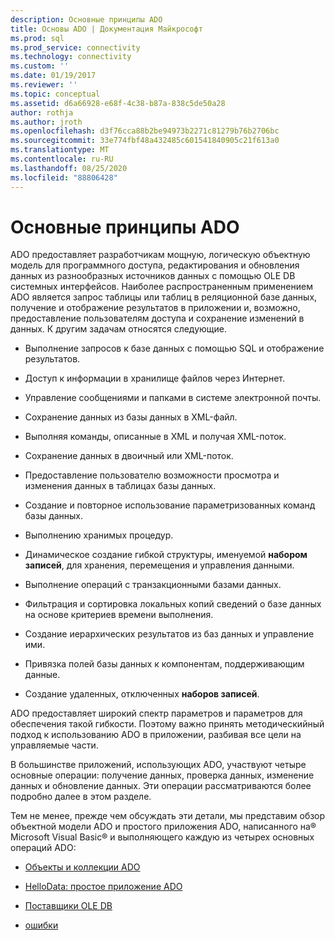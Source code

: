 ```yaml
---
description: Основные принципы ADO
title: Основы ADO | Документация Майкрософт
ms.prod: sql
ms.prod_service: connectivity
ms.technology: connectivity
ms.custom: ''
ms.date: 01/19/2017
ms.reviewer: ''
ms.topic: conceptual
ms.assetid: d6a66928-e68f-4c38-b87a-838c5de50a28
author: rothja
ms.author: jroth
ms.openlocfilehash: d3f76cca88b2be94973b2271c81279b76b2706bc
ms.sourcegitcommit: 33e774fbf48a432485c601541840905c21f613a0
ms.translationtype: MT
ms.contentlocale: ru-RU
ms.lasthandoff: 08/25/2020
ms.locfileid: "88806428"
---
```

# <a name="ado-fundamentals"></a>Основные принципы ADO
ADO предоставляет разработчикам мощную, логическую объектную модель для программного доступа, редактирования и обновления данных из разнообразных источников данных с помощью OLE DB системных интерфейсов. Наиболее распространенным применением ADO является запрос таблицы или таблиц в реляционной базе данных, получение и отображение результатов в приложении и, возможно, предоставление пользователям доступа и сохранение изменений в данных. К другим задачам относятся следующие.  
  
-   Выполнение запросов к базе данных с помощью SQL и отображение результатов.  
  
-   Доступ к информации в хранилище файлов через Интернет.  
  
-   Управление сообщениями и папками в системе электронной почты.  
  
-   Сохранение данных из базы данных в XML-файл.  
  
-   Выполняя команды, описанные в XML и получая XML-поток.  
  
-   Сохранение данных в двоичный или XML-поток.  
  
-   Предоставление пользователю возможности просмотра и изменения данных в таблицах базы данных.  
  
-   Создание и повторное использование параметризованных команд базы данных.  
  
-   Выполнению хранимых процедур.  
  
-   Динамическое создание гибкой структуры, именуемой **набором записей**, для хранения, перемещения и управления данными.  
  
-   Выполнение операций с транзакционными базами данных.  
  
-   Фильтрация и сортировка локальных копий сведений о базе данных на основе критериев времени выполнения.  
  
-   Создание иерархических результатов из баз данных и управление ими.  
  
-   Привязка полей базы данных к компонентам, поддерживающим данные.  
  
-   Создание удаленных, отключенных **наборов записей**.  
  
 ADO предоставляет широкий спектр параметров и параметров для обеспечения такой гибкости. Поэтому важно принять методическийный подход к использованию ADO в приложении, разбивая все цели на управляемые части.  
  
 В большинстве приложений, использующих ADO, участвуют четыре основные операции: получение данных, проверка данных, изменение данных и обновление данных. Эти операции рассматриваются более подробно далее в этом разделе.  
  
 Тем не менее, прежде чем обсуждать эти детали, мы представим обзор объектной модели ADO и простого приложения ADO, написанного на® Microsoft Visual Basic® и выполняющего каждую из четырех основных операций ADO:  
  
-   [Объекты и коллекции ADO](./ado-objects-and-collections.md)  
  
-   [HelloData: простое приложение ADO](./hellodata-a-simple-ado-application.md)  
  
-   [Поставщики OLE DB](./ole-db-providers-ado.md)  
  
-   [ошибки](./errors-ado.md)